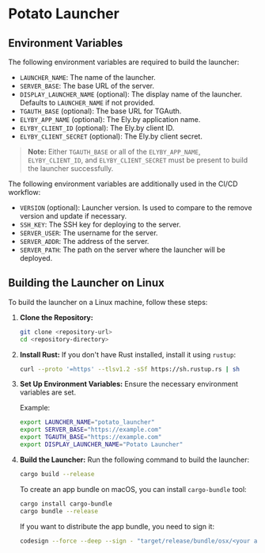 # Potato Launcher

## Environment Variables

The following environment variables are required to build the launcher:

- `LAUNCHER_NAME`: The name of the launcher.
- `SERVER_BASE`: The base URL of the server.
- `DISPLAY_LAUNCHER_NAME` (optional): The display name of the launcher. Defaults to `LAUNCHER_NAME` if not provided.
- `TGAUTH_BASE` (optional): The base URL for TGAuth.
- `ELYBY_APP_NAME` (optional): The Ely.by application name.
- `ELYBY_CLIENT_ID` (optional): The Ely.by client ID.
- `ELYBY_CLIENT_SECRET` (optional): The Ely.by client secret.

> **Note:** Either `TGAUTH_BASE` or all of the `ELYBY_APP_NAME`, `ELYBY_CLIENT_ID`, and `ELYBY_CLIENT_SECRET` must be present to build the launcher successfully.

The following environment variables are additionally used in the CI/CD workflow:

- `VERSION` (optional): Launcher version. Is used to compare to the remove version and update if necessary.
- `SSH_KEY`: The SSH key for deploying to the server.
- `SERVER_USER`: The username for the server.
- `SERVER_ADDR`: The address of the server.
- `SERVER_PATH`: The path on the server where the launcher will be deployed.

## Building the Launcher on Linux

To build the launcher on a Linux machine, follow these steps:

1. **Clone the Repository:**
   ```bash
   git clone <repository-url>
   cd <repository-directory>
   ```

2. **Install Rust:**
   If you don't have Rust installed, install it using `rustup`:
   ```bash
   curl --proto '=https' --tlsv1.2 -sSf https://sh.rustup.rs | sh
   ```

3. **Set Up Environment Variables:**
   Ensure the necessary environment variables are set.

   Example:
   ```bash
   export LAUNCHER_NAME="potato_launcher"
   export SERVER_BASE="https://example.com"
   export TGAUTH_BASE="https://example.com"
   export DISPLAY_LAUNCHER_NAME="Potato Launcher"
   ```

4. **Build the Launcher:**
   Run the following command to build the launcher:
   ```bash
   cargo build --release
   ```

   To create an app bundle on macOS, you can install `cargo-bundle` tool:
   ```bash
   cargo install cargo-bundle
   cargo bundle --release
   ```

   If you want to distribute the app bundle, you need to sign it:
   ```bash
   codesign --force --deep --sign - "target/release/bundle/osx/<your app name>.app"
   ```
